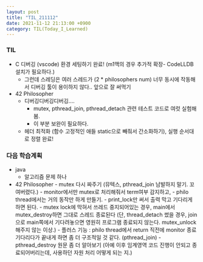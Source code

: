 ```yaml
---
layout: post
title: "TIL_211112"
date: 2021-11-12 21:13:00 +0900
category: TIL(Today_I_Learned)
---
```


### TIL
- C 디버깅 (vscode) 환경 세팅하기 완료! (m1맥의 경우 추가적 확장- CodeLLDB 설치가 필요하다.)
	- 그런데 스레딩은 여러 스레드가 (2 * philosophers num) 너무 동시에 작동해서 디버깅 툴이 용이하지 않다.. 앞으로 잘 써먹기
- 42 Philosopher
	- 디버깅디버깅디버깅....
		- mutex, pthread_join, pthread_detach 관련 테스트 코드로 여럿 실험해봄.
		- 이 부분 보완이 필요하다. 
	- 헤더 최적화 (함수 고정적인 애들 static으로 빼줘서 간소화하기), 실행 순서대로 정렬 완료!
	

### 다음 학습계획
- java
	- 알고리즘 문제 하나
- 42 Philosopher
		- mutex 다시 짜주기 (뮤텍스, pthread_join 남발하지 말기. 꼬여버렸다.)
			- monitor에서만 mutex로 처리해줘서 term여부 감지하고,
			- philo thread에서는 거의 동작만 하게 만들기. - print_lock만 써서 출력 막고 기다리게 하면 된다.
				- mutex lock에 막혀서 쓰레드 중지되어있는 경우, main에서 mutex_destroy하면 그대로 스레드 종료된다 (단, thread_detach 썼을 경우, join으로 main쪽에서 기다려놓으면 영원히 프로그램 종료되지 않는다. mutex_unlock 해주지 않는 이상.)
				- 플러스 기능 : philo thread에서 return 직전에 monitor 종료 기다리다가 끝내게 하면 좀 더 구조적일 것 같다. (pthread_join)
				- pthread_destroy 원문 좀 더 알아보기 (아예 이후 임계영역 코드 진행이 안되고 종료되어버리는데, 사용하던 자원 처리 어떻게 되는 지.)
